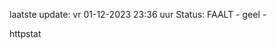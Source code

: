 laatste update: 
vr 01-12-2023 23:36   uur 
Status: FAALT - geel - 
<div class="service Y">httpstat</div>